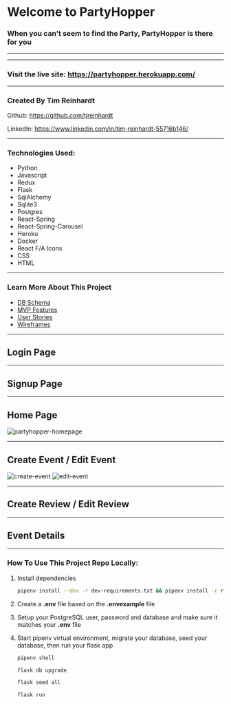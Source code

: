 # Welcome to PartyHopper
### When you can't seem to find the Party, PartyHopper is there for you
---


___

### Visit the live site:  https://partyhopper.herokuapp.com/
___

### Created By Tim Reinhardt

Github: https://github.com/tjreinhardt

LinkedIn: https://www.linkedin.com/in/tim-reinhardt-55716b146/

___


### Technologies Used:

  * Python
  * Javascript
  * Redux
  * Flask
  * SqlAlchemy
  * Sqlite3
  * Postgres
  * React-Spring
  * React-Spring-Carousel
  * Heroku
  * Docker
  * React F/A Icons
  * CSS
  * HTML

---
### Learn More About This Project

  * [DB Schema](https://github.com/tjreinhardt/PartyHopper/wiki/Database-Schema)
  * [MVP Features](https://github.com/tjreinhardt/PartyHopper/wiki/MVP-Features-List)
  * [User Stories](https://github.com/tjreinhardt/PartyHopper/wiki/User-Stories)
  * [Wireframes](https://github.com/tjreinhardt/PartyHopper/wiki/Wireframe)
  
  
___
## Login Page

___
## Signup Page

___
## Home Page
![partyhopper-homepage](https://user-images.githubusercontent.com/95321368/189557649-faa81a6b-b796-4600-a690-cf89b01873a0.png)

___
## Create Event / Edit Event
![create-event](https://user-images.githubusercontent.com/95321368/189557779-44c513ca-d057-42f0-9ac3-0acc00f2f2b5.png)
![edit-event](https://user-images.githubusercontent.com/95321368/189557815-60ed68d3-bf6b-4465-b886-d65efeb96f31.png)

___
## Create Review / Edit Review

___
## Event Details

___

### How To Use This Project Repo Locally:

1. Install dependencies

      ```bash
      pipenv install --dev -r dev-requirements.txt && pipenv install -r requirements.txt
      ```

2. Create a **.env** file based on the **.envexample** file
3. Setup your PostgreSQL user, password and database and make sure it matches your **.env** file

4. Start pipenv virtual environment, migrate your database, seed your database, then run your flask app

   ```bash
   pipenv shell
   ```

   ```bash
   flask db upgrade
   ```

   ```bash
   flask seed all
   ```

   ```bash
   flask run
   ```
